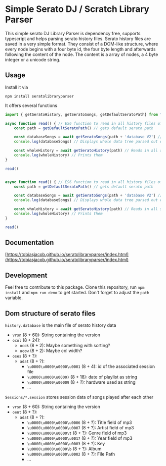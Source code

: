 # Simple Serato DJ / Scratch Library Parser

This simple serato DJ Library Parser is dependency free, supports typescript and helps parsing serato history files. Serato history files are saved in a very simple format. They consist of a DOM-like structure, where every node begins with a four byte id, the four byte length and afterwards following the content of the node. The content is a array of nodes, a 4 byte integer or a unicode string.

## Usage

Install it via

```console
npm install seratolibraryparser
```

It offers several functions

```javascript
import { getSeratoHistory, getSeratoSongs, getDefaultSeratoPath} from "seratolibraryparser";

async function read() { // ES6 function to read in all history files of a user
    const path = getDefaultSeratoPath() // gets default serato path

    const databaseSongs = await getSeratoSongs(path + 'database V2') // Gets array of songs
    console.log(databaseSongs) // Displays whole data tree parsed out of serato files

    const wholeHistory = await getSeratoHistory(path) // Reads in all songs ever played
    console.log(wholeHistory) // Prints them
}

read()


async function read() { // ES6 function to read in all history files of a user
    const path = getDefaultSeratoPath() // gets default serato path

    const databaseSongs = await getSeratoSongs(path + 'database V2') // Gets array of songs
    console.log(databaseSongs) // Displays whole data tree parsed out of serato files

    const wholeHistory = await getSeratoHistory(path) // Reads in all songs ever played
    console.log(wholeHistory) // Prints them
}

read()
```

## Documentation

[https://tobiasjacob.github.io/seratolibraryparser/index.html](https://tobiasjacob.github.io/seratolibraryparser/index.html)

## Development

Feel free to contribute to this package. Clone this repository, run `npm install` and `npm run demo` to get started. Don't forget to adjust the `path` variable.

## Dom structure of serato files

`history.database` is the main file of serato history data

- `vrsn` (8 + 60): String containing the version
- `ocol` (8 + 24):
  - `ocok` (8 + 2): Maybe something with sorting?
  - `ucow` (8 + 2): Maybe col width?
- `oses` (8 + ?):
  - `adat` (8 + ?):
    - `\u0000\u0000\u0000\u0001` (8 + 4): id of the associated session file
    - `\u0000\u0000\u0000)` (8 + 18): date of playlist as string
    - `\u0000\u0000\u00009` (8 + ?): hardware used as string
    - ...

`Sessions/*.session` stores session data of songs played after each other

- `vrsn` (8 + 60): String containing the version
- `oent` (8 + ?):
  - `adat` (8 + ?):
    - `\u0000\u0000\u0000\u0006` (8 + ?): Title field of mp3
    - `\u0000\u0000\u0000\u0007` (8 + ?): Artist field of mp3
    - `\u0000\u0000\u0000\t` (8 + ?): Genre field of mp3
    - `\u0000\u0000\u0000\u0017` (8 + ?): Year field of mp3
    - `\u0000\u0000\u0000\u0003` (8 + ?): Key
    - `\u0000\u0000\u0000\b` (8 + ?): Album
    - `\u0000\u0000\u0000\u0002` (8 + ?): File Path
    - ...
